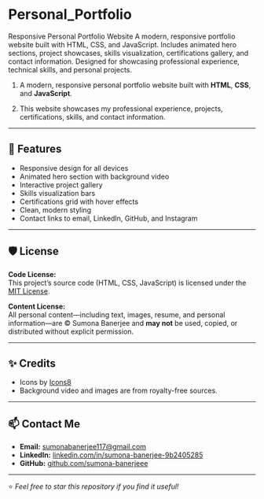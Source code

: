 # Personal_Portfolio
Responsive Personal Portfolio Website  A modern, responsive portfolio website built with HTML, CSS, and JavaScript. Includes animated hero sections, project showcases, skills visualization, certifications gallery, and contact information. Designed for showcasing professional experience, technical skills, and personal projects.

1. A modern, responsive personal portfolio website built with **HTML**, **CSS**, and **JavaScript**.

2. This website showcases my professional experience, projects, certifications, skills, and contact information.

---

## 🌟 Features

- Responsive design for all devices
- Animated hero section with background video
- Interactive project gallery
- Skills visualization bars
- Certifications grid with hover effects
- Clean, modern styling
- Contact links to email, LinkedIn, GitHub, and Instagram

---


## 🛡️ License

**Code License:**  
This project’s source code (HTML, CSS, JavaScript) is licensed under the [MIT License](LICENSE).

**Content License:**  
All personal content—including text, images, resume, and personal information—are © Sumona Banerjee and **may not** be used, copied, or distributed without explicit permission.

---



## ✨ Credits

- Icons by [Icons8](https://icons8.com/)
- Background video and images are from royalty-free sources.

---

## 📫 Contact Me

- **Email:** [sumonabanerjee117@gmail.com](mailto:sumonabanerjee117@gmail.com)
- **LinkedIn:** [linkedin.com/in/sumona-banerjee-9b2405285](https://www.linkedin.com/in/sumona-banerjee-9b2405285)
- **GitHub:** [github.com/sumona-banerjeee](https://github.com/sumona-banerjeee)

---

⭐️ *Feel free to star this repository if you find it useful!*
